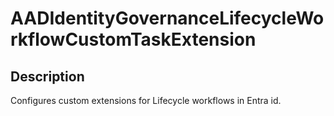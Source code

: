 
# AADIdentityGovernanceLifecycleWorkflowCustomTaskExtension

## Description

Configures custom extensions for Lifecycle workflows in Entra id.
